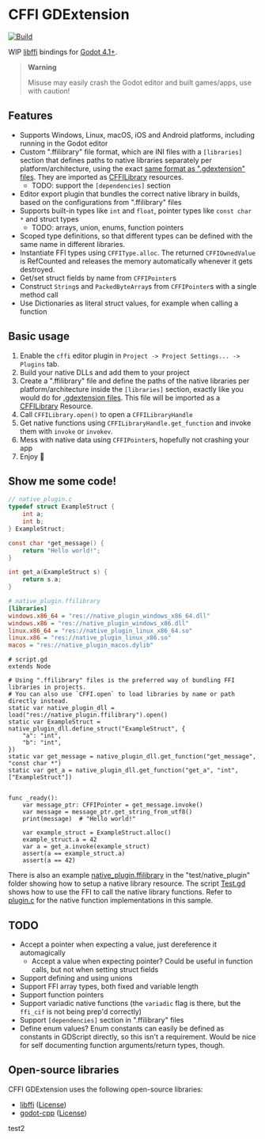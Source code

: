 # CFFI GDExtension
[![Build](https://github.com/gilzoide/cffi-gdextension/actions/workflows/.build.yml/badge.svg?branch=main)](https://github.com/gilzoide/cffi-gdextension/actions/workflows/.build.yml)

WIP [libffi](https://github.com/libffi/libffi) bindings for [Godot 4.1+](https://godotengine.org/).

> **Warning**
>
> Misuse may easily crash the Godot editor and built games/apps, use with caution!


## Features
- Supports Windows, Linux, macOS, iOS and Android platforms, including running in the Godot editor
- Custom ".ffilibrary" file format, which are INI files with a `[libraries]` section that defines paths to native libraries separately per platform/architecture, using the exact [same format as ".gdextension" files]((https://docs.godotengine.org/en/stable/tutorials/scripting/gdextension/gdextension_cpp_example.html#using-the-gdextension-module)).
  They are imported as [CFFILibrary](addons/cffi/cffi_library.gd) resources.
  + TODO: support the `[dependencies]` section
- Editor export plugin that bundles the correct native library in builds, based on the configurations from ".ffilibrary" files
- Supports built-in types like `int` and `float`, pointer types like `const char *` and struct types
  + TODO: arrays, union, enums, function pointers
- Scoped type definitions, so that different types can be defined with the same name in different libraries.
- Instantiate FFI types using `CFFIType.alloc`.
  The returned `CFFIOwnedValue` is RefCounted and releases the memory automatically whenever it gets destroyed.
- Get/set struct fields by name from `CFFIPointer`s
- Construct `String`s and `PackedByteArray`s from `CFFIPointer`s with a single method call
- Use Dictionaries as literal struct values, for example when calling a function


## Basic usage
1. Enable the `cffi` editor plugin in `Project -> Project Settings... -> Plugins` tab.
2. Build your native DLLs and add them to your project
3. Create a ".ffilibrary" file and define the paths of the native libraries per platform/architecture inside the `[libraries]` section, exactly like you would do for [.gdextension files](https://docs.godotengine.org/en/stable/tutorials/scripting/gdextension/gdextension_cpp_example.html#using-the-gdextension-module).
   This file will be imported as a [CFFILibrary](addons/cffi/cffi_library.gd) Resource.
4. Call `CFFILibrary.open()` to open a `CFFILibraryHandle`
5. Get native functions using `CFFILibraryHandle.get_function` and invoke them with `invoke` or `invokev`.
6. Mess with native data using `CFFIPointer`s, hopefully not crashing your app
7. Enjoy 🍾


## Show me some code!
```c
// native_plugin.c
typedef struct ExampleStruct {
    int a;
    int b;
} ExampleStruct;

const char *get_message() {
    return "Hello world!";
}

int get_a(ExampleStruct s) {
    return s.a;
}
```

```ini
# native_plugin.ffilibrary
[libraries]
windows.x86_64 = "res://native_plugin_windows_x86_64.dll"
windows.x86 = "res://native_plugin_windows_x86.dll"
linux.x86_64 = "res://native_plugin_linux_x86_64.so"
linux.x86 = "res://native_plugin_linux_x86.so"
macos = "res://native_plugin_macos.dylib"
```

```gdscript
# script.gd
extends Node

# Using ".ffilibrary" files is the preferred way of bundling FFI libraries in projects.
# You can also use `CFFI.open` to load libraries by name or path directly instead.
static var native_plugin_dll = load("res://native_plugin.ffilibrary").open()
static var ExampleStruct = native_plugin_dll.define_struct("ExampleStruct", {
    "a": "int",
    "b": "int",
})
static var get_message = native_plugin_dll.get_function("get_message", "const char *")
static var get_a = native_plugin_dll.get_function("get_a", "int", ["ExampleStruct"])


func _ready():
    var message_ptr: CFFIPointer = get_message.invoke()
    var message = message_ptr.get_string_from_utf8()
    print(message)  # "Hello world!"

    var example_struct = ExampleStruct.alloc()
    example_struct.a = 42
    var a = get_a.invoke(example_struct)
    assert(a == example_struct.a)
    assert(a == 42)
```

There is also an example [native_plugin.ffilibrary](test/native_plugin/native_plugin.ffilibrary) in the "test/native_plugin" folder showing how to setup a native library resource.
The script [Test.gd](test/Test.gd) shows how to use the FFI to call the native library functions. Refer to [plugin.c](test/native_plugin/plugin.c) for the native function implementations in this sample.


## TODO
- Accept a pointer when expecting a value, just dereference it automagically
  + Accept a value when expecting pointer? Could be useful in function calls, but not when setting struct fields
- Support defining and using unions
- Support FFI array types, both fixed and variable length
- Support function pointers
- Support variadic native functions (the `variadic` flag is there, but the `ffi_cif` is not being prep'd correctly)
- Support `[dependencies]` section in ".ffilibrary" files
- Define enum values?
  Enum constants can easily be defined as constants in GDScript directly, so this isn't a requirement.
  Would be nice for self documenting function arguments/return types, though.


## Open-source libraries
CFFI GDExtension uses the following open-source libraries:
- [libffi](https://github.com/libffi/libffi) ([License](https://github.com/libffi/libffi/blob/master/LICENSE))
- [godot-cpp](https://github.com/godotengine/godot-cpp) ([License](https://github.com/godotengine/godot-cpp/blob/master/LICENSE.md))

test2

